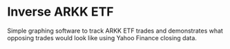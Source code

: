 # Inverse ARKK ETF

Simple graphing software to track ARKK ETF trades and demonstrates what opposing trades would look like using Yahoo Finance closing data.
